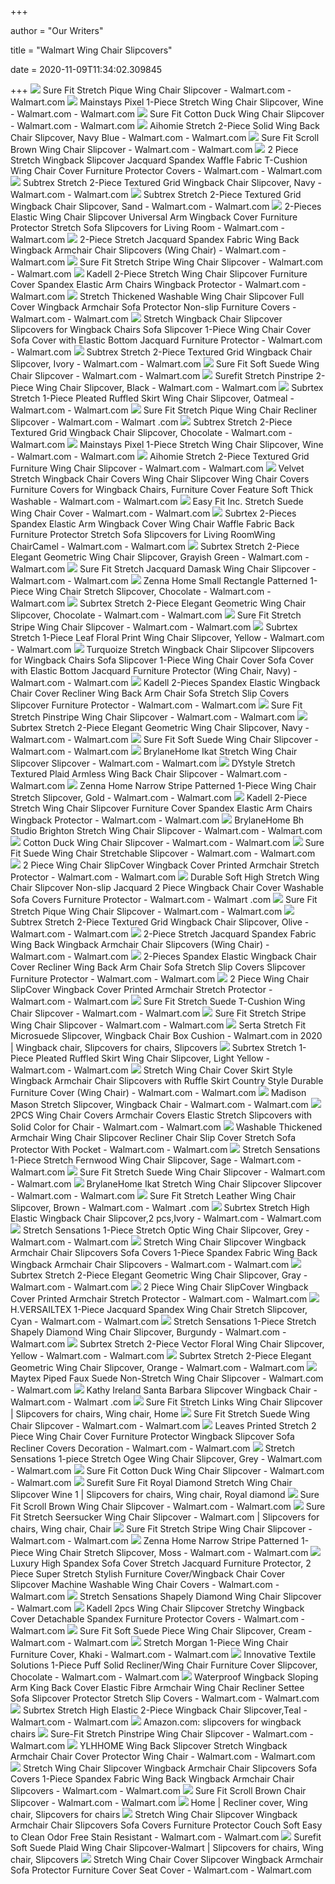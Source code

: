 +++
        
author = "Our Writers"
        
title = "Walmart Wing Chair Slipcovers"
        
date = 2020-11-09T11:34:02.309845
        
+++
[ ![](https://i5.walmartimages.com/asr/70154e57-82f7-4c9d-9379-f4d4b16152be_1.d050abba4ab056dd43e51808fc389fde.jpeg)](https://i5.walmartimages.com/asr/70154e57-82f7-4c9d-9379-f4d4b16152be_1.d050abba4ab056dd43e51808fc389fde.jpeg) Sure Fit Stretch Pique Wing Chair Slipcover - Walmart.com - Walmart.com
[ ![](https://i5.walmartimages.com/asr/67a35469-900d-42aa-a17f-23a4b6c146b3_1.6f6240e7143a32a4cd9e67b84c4a5e95.jpeg)](https://i5.walmartimages.com/asr/67a35469-900d-42aa-a17f-23a4b6c146b3_1.6f6240e7143a32a4cd9e67b84c4a5e95.jpeg) Mainstays Pixel 1-Piece Stretch Wing Chair Slipcover, Wine - Walmart.com -  Walmart.com
[ ![](https://i5.walmartimages.com/asr/a9e48745-b1e3-4d3d-bee5-9a3d72a0b3fc_1.f5f1e8deafb5ae759c409abdb7b26670.jpeg?odnWidth=612&odnHeight=612&odnBg=ffffff)](https://i5.walmartimages.com/asr/a9e48745-b1e3-4d3d-bee5-9a3d72a0b3fc_1.f5f1e8deafb5ae759c409abdb7b26670.jpeg?odnWidth=612&odnHeight=612&odnBg=ffffff) Sure Fit Cotton Duck Wing Chair Slipcover - Walmart.com - Walmart.com
[ ![](https://i5.walmartimages.com/asr/76f0b714-59fb-4f5d-a3c5-ec025753e5ff.90fc1ce5bed7fcbf75f85f6c2446d481.jpeg?odnWidth=612&odnHeight=612&odnBg=ffffff)](https://i5.walmartimages.com/asr/76f0b714-59fb-4f5d-a3c5-ec025753e5ff.90fc1ce5bed7fcbf75f85f6c2446d481.jpeg?odnWidth=612&odnHeight=612&odnBg=ffffff) Aihomie Stretch 2-Piece Solid Wing Back Chair Slipcover, Navy Blue - Walmart.com  - Walmart.com
[ ![](https://i5.walmartimages.com/asr/569e4e7b-4415-4e37-afeb-da13e6d38234_1.5d4e36ec5a32bed985543cc4258a99b9.jpeg?odnWidth=612&odnHeight=612&odnBg=ffffff)](https://i5.walmartimages.com/asr/569e4e7b-4415-4e37-afeb-da13e6d38234_1.5d4e36ec5a32bed985543cc4258a99b9.jpeg?odnWidth=612&odnHeight=612&odnBg=ffffff) Sure Fit Scroll Brown Wing Chair Slipcover - Walmart.com - Walmart.com
[ ![](https://i5.walmartimages.com/asr/c699d003-e7b1-43a8-a9b0-f997c97f8cff_1.b968c8f1d439efd017374bc536767f36.jpeg?odnWidth=612&odnHeight=612&odnBg=ffffff)](https://i5.walmartimages.com/asr/c699d003-e7b1-43a8-a9b0-f997c97f8cff_1.b968c8f1d439efd017374bc536767f36.jpeg?odnWidth=612&odnHeight=612&odnBg=ffffff) 2 Piece Stretch Wingback Slipcover Jacquard Spandex Waffle Fabric T-Cushion Wing  Chair Cover Furniture Protector Covers - Walmart.com - Walmart.com
[ ![](https://i5.walmartimages.com/asr/15438f4a-6135-4756-b068-83210fcbb62c.9ad77f097cb1d186edc68d96996d5a20.jpeg?odnWidth=612&odnHeight=612&odnBg=ffffff)](https://i5.walmartimages.com/asr/15438f4a-6135-4756-b068-83210fcbb62c.9ad77f097cb1d186edc68d96996d5a20.jpeg?odnWidth=612&odnHeight=612&odnBg=ffffff) Subtrex Stretch 2-Piece Textured Grid Wingback Chair Slipcover, Navy -  Walmart.com - Walmart.com
[ ![](https://i5.walmartimages.com/asr/fc74c0a3-32b9-48ce-80b6-df5eee95029e.9ed97b5f129d0e0eaccb937dfc3d2483.jpeg?odnWidth=612&odnHeight=612&odnBg=ffffff)](https://i5.walmartimages.com/asr/fc74c0a3-32b9-48ce-80b6-df5eee95029e.9ed97b5f129d0e0eaccb937dfc3d2483.jpeg?odnWidth=612&odnHeight=612&odnBg=ffffff) Subtrex Stretch 2-Piece Textured Grid Wingback Chair Slipcover, Sand -  Walmart.com - Walmart.com
[ ![](https://i5.walmartimages.com/asr/19811204-69b5-4c8c-bdc5-c3577fe60e5d_1.3923a56a77fea3809b575ffdb8e29e97.jpeg?odnWidth=612&odnHeight=612&odnBg=ffffff)](https://i5.walmartimages.com/asr/19811204-69b5-4c8c-bdc5-c3577fe60e5d_1.3923a56a77fea3809b575ffdb8e29e97.jpeg?odnWidth=612&odnHeight=612&odnBg=ffffff) 2-Pieces Elastic Wing Chair Slipcover Universal Arm Wingback Cover  Furniture Protector Stretch Sofa Slipcovers for Living Room - Walmart.com -  Walmart.com
[ ![](https://i5.walmartimages.com/asr/6b175647-1426-49c8-9848-8ad237c07407_1.b4d3073999c760a9f3310ac1d14b88cb.jpeg?odnWidth=612&odnHeight=612&odnBg=ffffff)](https://i5.walmartimages.com/asr/6b175647-1426-49c8-9848-8ad237c07407_1.b4d3073999c760a9f3310ac1d14b88cb.jpeg?odnWidth=612&odnHeight=612&odnBg=ffffff) 2-Piece Stretch Jacquard Spandex Fabric Wing Back Wingback Armchair Chair  Slipcovers (Wing Chair) - Walmart.com - Walmart.com
[ ![](https://i5.walmartimages.com/asr/1c2328f7-0cb4-481f-9dc1-8e8222319c39_1.82bf1186a64615783ded146e42b51545.jpeg?odnWidth=612&odnHeight=612&odnBg=ffffff)](https://i5.walmartimages.com/asr/1c2328f7-0cb4-481f-9dc1-8e8222319c39_1.82bf1186a64615783ded146e42b51545.jpeg?odnWidth=612&odnHeight=612&odnBg=ffffff) Sure Fit Stretch Stripe Wing Chair Slipcover - Walmart.com - Walmart.com
[ ![](https://i5.walmartimages.com/asr/d490a856-6b0a-4bdb-a9e2-7d20948f1090_1.ecf0486f3c80679b17bdc73fcf841360.jpeg?odnWidth=612&odnHeight=612&odnBg=ffffff)](https://i5.walmartimages.com/asr/d490a856-6b0a-4bdb-a9e2-7d20948f1090_1.ecf0486f3c80679b17bdc73fcf841360.jpeg?odnWidth=612&odnHeight=612&odnBg=ffffff) Kadell 2-Piece Stretch Wing Chair Slipcover Furniture Cover Spandex Elastic  Arm Chairs Wingback Protector - Walmart.com - Walmart.com
[ ![](https://i5.walmartimages.com/asr/15e2b1db-e67f-4a2d-920f-6bbe15a7b38c.117ec7a9324f06e0fdb4176425038775.jpeg?odnWidth=612&odnHeight=612&odnBg=ffffff)](https://i5.walmartimages.com/asr/15e2b1db-e67f-4a2d-920f-6bbe15a7b38c.117ec7a9324f06e0fdb4176425038775.jpeg?odnWidth=612&odnHeight=612&odnBg=ffffff) Stretch Thickened Washable Wing Chair Slipcover Full Cover Wingback Armchair  Sofa Protector Non-slip Furniture Covers - Walmart.com - Walmart.com
[ ![](https://i5.walmartimages.com/asr/73d4ebe5-41a6-4caf-b235-5a86b74c7a81_1.cbc7c435e9a0e6416eae91d9be65fa64.jpeg?odnWidth=612&odnHeight=612&odnBg=ffffff)](https://i5.walmartimages.com/asr/73d4ebe5-41a6-4caf-b235-5a86b74c7a81_1.cbc7c435e9a0e6416eae91d9be65fa64.jpeg?odnWidth=612&odnHeight=612&odnBg=ffffff) Stretch Wingback Chair Slipcover Slipcovers for Wingback Chairs Sofa  Slipcover 1-Piece Wing Chair Cover Sofa Cover with Elastic Bottom Jacquard  Furniture Protector - Walmart.com - Walmart.com
[ ![](https://i5.walmartimages.com/asr/30b4ab45-93b1-4994-8395-a1eb9dcf2707.4b404b29e260399dbe20919cfbb546f9.jpeg?odnWidth=612&odnHeight=612&odnBg=ffffff)](https://i5.walmartimages.com/asr/30b4ab45-93b1-4994-8395-a1eb9dcf2707.4b404b29e260399dbe20919cfbb546f9.jpeg?odnWidth=612&odnHeight=612&odnBg=ffffff) Subtrex Stretch 2-Piece Textured Grid Wingback Chair Slipcover, Ivory -  Walmart.com - Walmart.com
[ ![](https://i5.walmartimages.com/asr/04447a29-28cd-4eaf-b401-f36599d30a30_1.31d98720b20732fdc2a31ab2c9a19f9e.jpeg?odnWidth=612&odnHeight=612&odnBg=ffffff)](https://i5.walmartimages.com/asr/04447a29-28cd-4eaf-b401-f36599d30a30_1.31d98720b20732fdc2a31ab2c9a19f9e.jpeg?odnWidth=612&odnHeight=612&odnBg=ffffff) Sure Fit Soft Suede Wing Chair Slipcover - Walmart.com - Walmart.com
[ ![](https://i5.walmartimages.com/asr/5c580589-bfbf-4703-9d96-c4dca5db73b1.8cf7bfef2ee3733bea87cfab77546cb0.jpeg)](https://i5.walmartimages.com/asr/5c580589-bfbf-4703-9d96-c4dca5db73b1.8cf7bfef2ee3733bea87cfab77546cb0.jpeg) Surefit Stretch Pinstripe 2-Piece Wing Chair Slipcover, Black - Walmart.com  - Walmart.com
[ ![](https://i5.walmartimages.com/asr/52edb55a-7869-473f-9282-625ae56039b7_1.46224f8dae5b15d34f8dae84a8a19400.jpeg?odnWidth=612&odnHeight=612&odnBg=ffffff)](https://i5.walmartimages.com/asr/52edb55a-7869-473f-9282-625ae56039b7_1.46224f8dae5b15d34f8dae84a8a19400.jpeg?odnWidth=612&odnHeight=612&odnBg=ffffff) Subrtex Stretch 1-Piece Pleated Ruffled Skirt Wing Chair Slipcover, Oatmeal  - Walmart.com - Walmart.com
[ ![](https://i5.walmartimages.com/asr/e34495d9-d161-4100-b390-a7346df023f5_1.289572c0835928d3de79438b891b34eb.jpeg?odnWidth=612&odnHeight=612&odnBg=ffffff)](https://i5.walmartimages.com/asr/e34495d9-d161-4100-b390-a7346df023f5_1.289572c0835928d3de79438b891b34eb.jpeg?odnWidth=612&odnHeight=612&odnBg=ffffff) Sure Fit Stretch Pique Wing Chair Recliner Slipcover - Walmart.com - Walmart .com
[ ![](https://i5.walmartimages.com/asr/9fba765c-fd0f-4294-81cb-5fc1cab84cfc.7b2d4e999e06a4b24c3bb0ae0d6ac3f4.jpeg?odnWidth=612&odnHeight=612&odnBg=ffffff)](https://i5.walmartimages.com/asr/9fba765c-fd0f-4294-81cb-5fc1cab84cfc.7b2d4e999e06a4b24c3bb0ae0d6ac3f4.jpeg?odnWidth=612&odnHeight=612&odnBg=ffffff) Subtrex Stretch 2-Piece Textured Grid Wingback Chair Slipcover, Chocolate -  Walmart.com - Walmart.com
[ ![](https://i5.walmartimages.com/asr/d0542907-1260-4143-a2bf-d712d28243be_1.a1ef29a32efd8385f84ef2ac178e0664.jpeg)](https://i5.walmartimages.com/asr/d0542907-1260-4143-a2bf-d712d28243be_1.a1ef29a32efd8385f84ef2ac178e0664.jpeg) Mainstays Pixel 1-Piece Stretch Wing Chair Slipcover, Wine - Walmart.com -  Walmart.com
[ ![](https://i5.walmartimages.com/asr/1254cdb1-ea52-4fd7-98e6-fb39a17a73cd.3ad0fa5d171b6ba6aba563794078c4cd.jpeg?odnWidth=612&odnHeight=612&odnBg=ffffff)](https://i5.walmartimages.com/asr/1254cdb1-ea52-4fd7-98e6-fb39a17a73cd.3ad0fa5d171b6ba6aba563794078c4cd.jpeg?odnWidth=612&odnHeight=612&odnBg=ffffff) Aihomie Stretch 2-Piece Textured Grid Furniture Wing Chair Slipcover -  Walmart.com - Walmart.com
[ ![](https://i5.walmartimages.com/asr/8bded4cd-00f0-4fc9-a009-dd206d80f903.bd70af2f4dda7db679223a4956827822.jpeg?odnWidth=612&odnHeight=612&odnBg=ffffff)](https://i5.walmartimages.com/asr/8bded4cd-00f0-4fc9-a009-dd206d80f903.bd70af2f4dda7db679223a4956827822.jpeg?odnWidth=612&odnHeight=612&odnBg=ffffff) Velvet Stretch Wingback Chair Covers Wing Chair Slipcover Wing Chair Covers  Furniture Covers for Wingback Chairs, Furniture Cover Feature Soft Thick  Washable - Walmart.com - Walmart.com
[ ![](https://i5.walmartimages.com/asr/56def5f2-7f2a-4178-b982-bd83a0a2f01d_1.812bd90f794a2512b44f7fdeaea819a1.jpeg?odnWidth=612&odnHeight=612&odnBg=ffffff)](https://i5.walmartimages.com/asr/56def5f2-7f2a-4178-b982-bd83a0a2f01d_1.812bd90f794a2512b44f7fdeaea819a1.jpeg?odnWidth=612&odnHeight=612&odnBg=ffffff) Easy Fit Inc. Stretch Suede Wing Chair Cover - Walmart.com - Walmart.com
[ ![](https://i5.walmartimages.com/asr/4596f36c-835e-48ec-92a8-8e9b2e656270_1.e7f2c1d6fc6af018ce032bf14db1139c.jpeg?odnWidth=612&odnHeight=612&odnBg=ffffff)](https://i5.walmartimages.com/asr/4596f36c-835e-48ec-92a8-8e9b2e656270_1.e7f2c1d6fc6af018ce032bf14db1139c.jpeg?odnWidth=612&odnHeight=612&odnBg=ffffff) Subrtex 2-Pieces Spandex Elastic Arm Wingback Cover Wing Chair Waffle  Fabric Back Furniture Protector Stretch Sofa Slipcovers for Living RoomWing  ChairCamel - Walmart.com - Walmart.com
[ ![](https://i5.walmartimages.com/asr/7e768762-c5aa-4685-9236-2af05d5c139f_1.152146ac437e7aeb868bebde071f0caf.jpeg?odnWidth=612&odnHeight=612&odnBg=ffffff)](https://i5.walmartimages.com/asr/7e768762-c5aa-4685-9236-2af05d5c139f_1.152146ac437e7aeb868bebde071f0caf.jpeg?odnWidth=612&odnHeight=612&odnBg=ffffff) Subrtex Stretch 2-Piece Elegant Geometric Wing Chair Slipcover, Grayish  Green - Walmart.com - Walmart.com
[ ![](https://i5.walmartimages.com/asr/97ee89db-1312-4f34-9945-861b061ceb62_1.adbdc5bdfe5914919a4f47b855c9010e.jpeg?odnWidth=612&odnHeight=612&odnBg=ffffff)](https://i5.walmartimages.com/asr/97ee89db-1312-4f34-9945-861b061ceb62_1.adbdc5bdfe5914919a4f47b855c9010e.jpeg?odnWidth=612&odnHeight=612&odnBg=ffffff) Sure Fit Stretch Jacquard Damask Wing Chair Slipcover - Walmart.com -  Walmart.com
[ ![](https://i5.walmartimages.com/asr/58e18a76-5d1f-4b79-bf9d-3796c8be32db_1.523b8824fadb612aee60383152f4cbfe.jpeg?odnWidth=612&odnHeight=612&odnBg=ffffff)](https://i5.walmartimages.com/asr/58e18a76-5d1f-4b79-bf9d-3796c8be32db_1.523b8824fadb612aee60383152f4cbfe.jpeg?odnWidth=612&odnHeight=612&odnBg=ffffff) Zenna Home Small Rectangle Patterned 1-Piece Wing Chair Stretch Slipcover,  Chocolate - Walmart.com - Walmart.com
[ ![](https://i5.walmartimages.com/asr/6c4f9580-0a1b-43a6-9115-e8e738f45ba5_1.5e8111b1c926c504ef13abcc89a2d5e7.jpeg?odnWidth=612&odnHeight=612&odnBg=ffffff)](https://i5.walmartimages.com/asr/6c4f9580-0a1b-43a6-9115-e8e738f45ba5_1.5e8111b1c926c504ef13abcc89a2d5e7.jpeg?odnWidth=612&odnHeight=612&odnBg=ffffff) Subrtex Stretch 2-Piece Elegant Geometric Wing Chair Slipcover, Chocolate -  Walmart.com - Walmart.com
[ ![](https://i5.walmartimages.com/asr/eee4e0b5-d92a-42c3-b7d8-8b306933fc1a_1.77df40e033cb5d4c721cd36e799c5578.jpeg?odnWidth=612&odnHeight=612&odnBg=ffffff)](https://i5.walmartimages.com/asr/eee4e0b5-d92a-42c3-b7d8-8b306933fc1a_1.77df40e033cb5d4c721cd36e799c5578.jpeg?odnWidth=612&odnHeight=612&odnBg=ffffff) Sure Fit Stretch Stripe Wing Chair Slipcover - Walmart.com - Walmart.com
[ ![](https://i5.walmartimages.com/asr/a0939699-9f19-4fc6-917b-13874519f6a5_1.59210183446f2ce0ed5d16df37f2c855.jpeg?odnWidth=612&odnHeight=612&odnBg=ffffff)](https://i5.walmartimages.com/asr/a0939699-9f19-4fc6-917b-13874519f6a5_1.59210183446f2ce0ed5d16df37f2c855.jpeg?odnWidth=612&odnHeight=612&odnBg=ffffff) Subrtex Stretch 1-Piece Leaf Floral Print Wing Chair Slipcover, Yellow -  Walmart.com - Walmart.com
[ ![](https://i5.walmartimages.com/asr/bab2a312-736e-4dc3-b043-d4299b3d2b38.e3402e288eb662e9a2522ff19030d7e9.jpeg?odnWidth=612&odnHeight=612&odnBg=ffffff)](https://i5.walmartimages.com/asr/bab2a312-736e-4dc3-b043-d4299b3d2b38.e3402e288eb662e9a2522ff19030d7e9.jpeg?odnWidth=612&odnHeight=612&odnBg=ffffff) Turquoize Stretch Wingback Chair Slipcover Slipcovers for Wingback Chairs  Sofa Slipcover 1-Piece Wing Chair Cover Sofa Cover with Elastic Bottom  Jacquard Furniture Protector (Wing Chair, Navy) - Walmart.com - Walmart.com
[ ![](https://i5.walmartimages.com/asr/de718768-c2e8-45a6-9ab3-a9238613d07c_1.e90aa9ba59052aeab758aaa0e0f268e6.jpeg?odnWidth=612&odnHeight=612&odnBg=ffffff)](https://i5.walmartimages.com/asr/de718768-c2e8-45a6-9ab3-a9238613d07c_1.e90aa9ba59052aeab758aaa0e0f268e6.jpeg?odnWidth=612&odnHeight=612&odnBg=ffffff) Kadell 2-Pieces Spandex Elastic Wingback Chair Cover Recliner Wing Back Arm  Chair Sofa Stretch Slip Covers Slipcover Furniture Protector - Walmart.com  - Walmart.com
[ ![](https://i5.walmartimages.com/asr/981fc8cd-392c-488f-a69b-9078918014ef_1.d104db7b7e6c9a57f1bde920b3c1baa0.jpeg?odnWidth=612&odnHeight=612&odnBg=ffffff)](https://i5.walmartimages.com/asr/981fc8cd-392c-488f-a69b-9078918014ef_1.d104db7b7e6c9a57f1bde920b3c1baa0.jpeg?odnWidth=612&odnHeight=612&odnBg=ffffff) Sure Fit Stretch Pinstripe Wing Chair Slipcover - Walmart.com - Walmart.com
[ ![](https://i5.walmartimages.com/asr/cc9f99ca-86fc-4748-8856-481cfc2cfddc_1.9aa02d34461876d9c0f7634e10c2ffc7.jpeg?odnWidth=612&odnHeight=612&odnBg=ffffff)](https://i5.walmartimages.com/asr/cc9f99ca-86fc-4748-8856-481cfc2cfddc_1.9aa02d34461876d9c0f7634e10c2ffc7.jpeg?odnWidth=612&odnHeight=612&odnBg=ffffff) Subrtex Stretch 2-Piece Elegant Geometric Wing Chair Slipcover, Navy -  Walmart.com - Walmart.com
[ ![](https://i5.walmartimages.com/asr/950aabea-42ca-43d3-b003-8db4f29aa0ad_1.dbe71eec0a83eeff7c18398d272a2950.jpeg?odnWidth=612&odnHeight=612&odnBg=ffffff)](https://i5.walmartimages.com/asr/950aabea-42ca-43d3-b003-8db4f29aa0ad_1.dbe71eec0a83eeff7c18398d272a2950.jpeg?odnWidth=612&odnHeight=612&odnBg=ffffff) Sure Fit Soft Suede Wing Chair Slipcover - Walmart.com - Walmart.com
[ ![](https://i5.walmartimages.com/asr/ee985039-7034-47f1-bf2c-b5651c72d3e8_1.e29a9caa68bbbe5a87a4d811250d5946.jpeg?odnWidth=612&odnHeight=612&odnBg=ffffff)](https://i5.walmartimages.com/asr/ee985039-7034-47f1-bf2c-b5651c72d3e8_1.e29a9caa68bbbe5a87a4d811250d5946.jpeg?odnWidth=612&odnHeight=612&odnBg=ffffff) BrylaneHome Ikat Stretch Wing Chair Slipcover Slipcover - Walmart.com -  Walmart.com
[ ![](https://i5.walmartimages.com/asr/fba84226-1b37-4605-a35d-5f8d3979b5bb.9c22026d81e1fdd19df75b9f70a63ac0.jpeg?odnWidth=612&odnHeight=612&odnBg=ffffff)](https://i5.walmartimages.com/asr/fba84226-1b37-4605-a35d-5f8d3979b5bb.9c22026d81e1fdd19df75b9f70a63ac0.jpeg?odnWidth=612&odnHeight=612&odnBg=ffffff) DYstyle Stretch Textured Plaid Armless Wing Back Chair Slipcover - Walmart.com  - Walmart.com
[ ![](https://i5.walmartimages.com/asr/db853370-83f1-4204-baab-b994cd7c44c3_1.3e1f3106c32191ecc9cd432eb2fa2a14.jpeg?odnWidth=612&odnHeight=612&odnBg=ffffff)](https://i5.walmartimages.com/asr/db853370-83f1-4204-baab-b994cd7c44c3_1.3e1f3106c32191ecc9cd432eb2fa2a14.jpeg?odnWidth=612&odnHeight=612&odnBg=ffffff) Zenna Home Narrow Stripe Patterned 1-Piece Wing Chair Stretch Slipcover,  Gold - Walmart.com - Walmart.com
[ ![](https://i5.walmartimages.com/asr/22ed1e89-3dbc-4c40-a1f0-21109ec56fc5_1.97479f20da7e672f555a00b8000059fa.jpeg?odnWidth=612&odnHeight=612&odnBg=ffffff)](https://i5.walmartimages.com/asr/22ed1e89-3dbc-4c40-a1f0-21109ec56fc5_1.97479f20da7e672f555a00b8000059fa.jpeg?odnWidth=612&odnHeight=612&odnBg=ffffff) Kadell 2-Piece Stretch Wing Chair Slipcover Furniture Cover Spandex Elastic  Arm Chairs Wingback Protector - Walmart.com - Walmart.com
[ ![](https://i5.walmartimages.com/asr/e21fc3d4-a41d-4894-9927-c018cfb312e8_1.58a7d13dd1c62a706fefc1d2ffd40a58.jpeg?odnWidth=612&odnHeight=612&odnBg=ffffff)](https://i5.walmartimages.com/asr/e21fc3d4-a41d-4894-9927-c018cfb312e8_1.58a7d13dd1c62a706fefc1d2ffd40a58.jpeg?odnWidth=612&odnHeight=612&odnBg=ffffff) BrylaneHome Bh Studio Brighton Stretch Wing Chair Slipcover - Walmart.com -  Walmart.com
[ ![](https://i5.walmartimages.com/asr/ac0186e4-4802-4ab4-a6e4-d2b95e80b97a_1.8b4273d7815c017c0830788fb53fec40.jpeg?odnWidth=612&odnHeight=612&odnBg=ffffff)](https://i5.walmartimages.com/asr/ac0186e4-4802-4ab4-a6e4-d2b95e80b97a_1.8b4273d7815c017c0830788fb53fec40.jpeg?odnWidth=612&odnHeight=612&odnBg=ffffff) Cotton Duck Wing Chair Slipcover - Walmart.com - Walmart.com
[ ![](https://i5.walmartimages.com/asr/2bbb537c-29bd-4c59-82de-f1ebc2c624a9_1.58a6e35d2c8971bc34d96e3cf8e3c3fb.jpeg?odnWidth=612&odnHeight=612&odnBg=ffffff)](https://i5.walmartimages.com/asr/2bbb537c-29bd-4c59-82de-f1ebc2c624a9_1.58a6e35d2c8971bc34d96e3cf8e3c3fb.jpeg?odnWidth=612&odnHeight=612&odnBg=ffffff) Sure Fit Suede Wing Chair Stretchable Slipcover - Walmart.com - Walmart.com
[ ![](https://i5.walmartimages.com/asr/a56ff7c3-6ad2-46b6-97f2-df34f6f1be80_1.80f93d076ebecf81d82f39f7e375d61a.jpeg?odnWidth=612&odnHeight=612&odnBg=ffffff)](https://i5.walmartimages.com/asr/a56ff7c3-6ad2-46b6-97f2-df34f6f1be80_1.80f93d076ebecf81d82f39f7e375d61a.jpeg?odnWidth=612&odnHeight=612&odnBg=ffffff) 2 Piece Wing Chair SlipCover Wingback Cover Printed Armchair Stretch  Protector - Walmart.com - Walmart.com
[ ![](https://i5.walmartimages.com/asr/9ff20899-2930-4dc5-8439-f4e62dfce49f_1.e599757af57c00dd3856508c6e3098b3.jpeg?odnWidth=612&odnHeight=612&odnBg=ffffff)](https://i5.walmartimages.com/asr/9ff20899-2930-4dc5-8439-f4e62dfce49f_1.e599757af57c00dd3856508c6e3098b3.jpeg?odnWidth=612&odnHeight=612&odnBg=ffffff) Durable Soft High Stretch Wing Chair Slipcover Non-slip Jacquard 2 Piece Wingback  Chair Cover Washable Sofa Covers Furniture Protector - Walmart.com - Walmart .com
[ ![](https://i5.walmartimages.com/asr/40f557e8-c0b6-470d-bb04-72959b01b173_1.ddd86981d65128ace1e40901a7fde4ea.jpeg?odnWidth=612&odnHeight=612&odnBg=ffffff)](https://i5.walmartimages.com/asr/40f557e8-c0b6-470d-bb04-72959b01b173_1.ddd86981d65128ace1e40901a7fde4ea.jpeg?odnWidth=612&odnHeight=612&odnBg=ffffff) Sure Fit Stretch Pique Wing Chair Slipcover - Walmart.com - Walmart.com
[ ![](https://i5.walmartimages.com/asr/71f53f4d-073c-4c7d-a046-c4ad4833e06a.7f74eb53adc510a0b5c1a55c8b509df4.jpeg?odnWidth=612&odnHeight=612&odnBg=ffffff)](https://i5.walmartimages.com/asr/71f53f4d-073c-4c7d-a046-c4ad4833e06a.7f74eb53adc510a0b5c1a55c8b509df4.jpeg?odnWidth=612&odnHeight=612&odnBg=ffffff) Subtrex Stretch 2-Piece Textured Grid Wingback Chair Slipcover, Olive -  Walmart.com - Walmart.com
[ ![](https://i5.walmartimages.com/asr/a94f963a-c05f-4a79-98b9-a97d008bd9c0_1.3dbea193fe6f109135391ff6481ae479.jpeg?odnWidth=612&odnHeight=612&odnBg=ffffff)](https://i5.walmartimages.com/asr/a94f963a-c05f-4a79-98b9-a97d008bd9c0_1.3dbea193fe6f109135391ff6481ae479.jpeg?odnWidth=612&odnHeight=612&odnBg=ffffff) 2-Piece Stretch Jacquard Spandex Fabric Wing Back Wingback Armchair Chair  Slipcovers (Wing Chair) - Walmart.com - Walmart.com
[ ![](https://i5.walmartimages.com/asr/55a0a273-a02c-4530-9268-3e5b90aa1452.16a8bca8d252822cf4e68c4c70421645.jpeg?odnWidth=612&odnHeight=612&odnBg=ffffff)](https://i5.walmartimages.com/asr/55a0a273-a02c-4530-9268-3e5b90aa1452.16a8bca8d252822cf4e68c4c70421645.jpeg?odnWidth=612&odnHeight=612&odnBg=ffffff) 2-Pieces Spandex Elastic Wingback Chair Cover Recliner Wing Back Arm Chair  Sofa Stretch Slip Covers Slipcover Furniture Protector - Walmart.com -  Walmart.com
[ ![](https://i5.walmartimages.com/asr/58668f6d-99fd-4adb-9a57-cfae2d345303_1.8747dcfd90065c86670c62603a4b13f7.jpeg?odnWidth=612&odnHeight=612&odnBg=ffffff)](https://i5.walmartimages.com/asr/58668f6d-99fd-4adb-9a57-cfae2d345303_1.8747dcfd90065c86670c62603a4b13f7.jpeg?odnWidth=612&odnHeight=612&odnBg=ffffff) 2 Piece Wing Chair SlipCover Wingback Cover Printed Armchair Stretch  Protector - Walmart.com - Walmart.com
[ ![](https://i5.walmartimages.com/asr/303d8d57-4dbe-49de-a540-8efd2dcbac92_1.acd33ef6e6bb36988aaa03c0af1a860e.jpeg?odnWidth=612&odnHeight=612&odnBg=ffffff)](https://i5.walmartimages.com/asr/303d8d57-4dbe-49de-a540-8efd2dcbac92_1.acd33ef6e6bb36988aaa03c0af1a860e.jpeg?odnWidth=612&odnHeight=612&odnBg=ffffff) Sure Fit Stretch Suede T-Cushion Wing Chair Slipcover - Walmart.com -  Walmart.com
[ ![](https://i5.walmartimages.com/asr/4bc8581e-d646-4240-a23d-21af6b24a78b_1.3d1d1c66cb36be2a8469e8a1ce2e134e.jpeg)](https://i5.walmartimages.com/asr/4bc8581e-d646-4240-a23d-21af6b24a78b_1.3d1d1c66cb36be2a8469e8a1ce2e134e.jpeg) Sure Fit Stretch Stripe Wing Chair Slipcover - Walmart.com - Walmart.com
[ ![](https://i.pinimg.com/originals/c5/b9/a4/c5b9a4302b1ad3e2406a6502eae7d472.jpg)](https://i.pinimg.com/originals/c5/b9/a4/c5b9a4302b1ad3e2406a6502eae7d472.jpg) Serta Stretch Fit Microsuede Slipcover, Wingback Chair Box Cushion - Walmart.com  in 2020 | Wingback chair, Slipcovers for chairs, Slipcovers
[ ![](https://i5.walmartimages.com/asr/cc3693bf-856d-4e3c-b72c-ffea443e0f9c_1.ffe2cd0c677e8885285cd218f933864e.jpeg?odnWidth=612&odnHeight=612&odnBg=ffffff)](https://i5.walmartimages.com/asr/cc3693bf-856d-4e3c-b72c-ffea443e0f9c_1.ffe2cd0c677e8885285cd218f933864e.jpeg?odnWidth=612&odnHeight=612&odnBg=ffffff) Subrtex Stretch 1-Piece Pleated Ruffled Skirt Wing Chair Slipcover, Light  Yellow - Walmart.com - Walmart.com
[ ![](https://i5.walmartimages.com/asr/9dc7d552-c372-4b6c-b6d1-8b1eea4c214e_1.afad6bc7c0e3cc9a07e0d106e11ca1e2.jpeg?odnWidth=612&odnHeight=612&odnBg=ffffff)](https://i5.walmartimages.com/asr/9dc7d552-c372-4b6c-b6d1-8b1eea4c214e_1.afad6bc7c0e3cc9a07e0d106e11ca1e2.jpeg?odnWidth=612&odnHeight=612&odnBg=ffffff) Stretch Wing Chair Cover Skirt Style Wingback Armchair Chair Slipcovers  with Ruffle Skirt Country Style Durable Furniture Cover (Wing Chair) -  Walmart.com - Walmart.com
[ ![](https://i5.walmartimages.com/asr/bd307b79-4903-4d7d-b646-0bc7dced2737_1.a517aade83dd15540f040861d09731fc.jpeg?odnWidth=612&odnHeight=612&odnBg=ffffff)](https://i5.walmartimages.com/asr/bd307b79-4903-4d7d-b646-0bc7dced2737_1.a517aade83dd15540f040861d09731fc.jpeg?odnWidth=612&odnHeight=612&odnBg=ffffff) Madison Mason Stretch Slipcover, Wingback Chair - Walmart.com - Walmart.com
[ ![](https://i5.walmartimages.com/asr/7ad501c7-55e2-45bf-9e54-6e504d06ef14_1.f02af3aee8a40f27ef5e5346f388b65e.jpeg?odnWidth=612&odnHeight=612&odnBg=ffffff)](https://i5.walmartimages.com/asr/7ad501c7-55e2-45bf-9e54-6e504d06ef14_1.f02af3aee8a40f27ef5e5346f388b65e.jpeg?odnWidth=612&odnHeight=612&odnBg=ffffff) 2PCS Wing Chair Covers Armchair Covers Elastic Stretch Slipcovers with  Solid Color for Chair - Walmart.com - Walmart.com
[ ![](https://i5.walmartimages.com/asr/57eb4750-958d-4089-8cf1-6d5fdc1a6ed6_1.d84a0301497208fbccccc07294facdce.jpeg?odnWidth=612&odnHeight=612&odnBg=ffffff)](https://i5.walmartimages.com/asr/57eb4750-958d-4089-8cf1-6d5fdc1a6ed6_1.d84a0301497208fbccccc07294facdce.jpeg?odnWidth=612&odnHeight=612&odnBg=ffffff) Washable Thickened Armchair Wing Chair Slipcover Recliner Chair Slip Cover  Stretch Sofa Protector With Pocket - Walmart.com - Walmart.com
[ ![](https://i5.walmartimages.com/asr/2115387e-2b7a-403b-b1ae-ac0c8874fee2_2.076f29d72f3ba5516f65a326abc7b76a.jpeg?odnWidth=612&odnHeight=612&odnBg=ffffff)](https://i5.walmartimages.com/asr/2115387e-2b7a-403b-b1ae-ac0c8874fee2_2.076f29d72f3ba5516f65a326abc7b76a.jpeg?odnWidth=612&odnHeight=612&odnBg=ffffff) Stretch Sensations 1-Piece Stretch Fernwood Wing Chair Slipcover, Sage -  Walmart.com - Walmart.com
[ ![](https://i5.walmartimages.com/asr/720d9716-3d90-48d3-8b90-40c962fb869b_1.9913f756dabadcbaa20b7fd917fd47ba.jpeg)](https://i5.walmartimages.com/asr/720d9716-3d90-48d3-8b90-40c962fb869b_1.9913f756dabadcbaa20b7fd917fd47ba.jpeg) Sure Fit Stretch Suede Wing Chair Slipcover - Walmart.com - Walmart.com
[ ![](https://i5.walmartimages.com/asr/9e05214b-fc6c-40c3-adf8-980878b52a78_3.9dc543dade349b0fda3f513a6860bf59.jpeg?odnWidth=612&odnHeight=612&odnBg=ffffff)](https://i5.walmartimages.com/asr/9e05214b-fc6c-40c3-adf8-980878b52a78_3.9dc543dade349b0fda3f513a6860bf59.jpeg?odnWidth=612&odnHeight=612&odnBg=ffffff) BrylaneHome Ikat Stretch Wing Chair Slipcover Slipcover - Walmart.com -  Walmart.com
[ ![](https://i5.walmartimages.com/asr/8c694654-dc6d-4820-bdcb-c0faff30f742_1.4873bbecc8c7392a534ad0a925529fa9.jpeg?odnWidth=612&odnHeight=612&odnBg=ffffff)](https://i5.walmartimages.com/asr/8c694654-dc6d-4820-bdcb-c0faff30f742_1.4873bbecc8c7392a534ad0a925529fa9.jpeg?odnWidth=612&odnHeight=612&odnBg=ffffff) Sure Fit Stretch Leather Wing Chair Slipcover, Brown - Walmart.com - Walmart .com
[ ![](https://i5.walmartimages.com/asr/32517e89-df41-40fe-bb1a-58b4da10f5a4.2da828428511af00ece1dad2aa414e7d.jpeg?odnWidth=612&odnHeight=612&odnBg=ffffff)](https://i5.walmartimages.com/asr/32517e89-df41-40fe-bb1a-58b4da10f5a4.2da828428511af00ece1dad2aa414e7d.jpeg?odnWidth=612&odnHeight=612&odnBg=ffffff) Subrtex Stretch High Elastic Wingback Chair Slipcover,2 pcs,Ivory - Walmart.com  - Walmart.com
[ ![](https://i5.walmartimages.com/asr/fc54c0c1-7898-40fc-ba58-6848358833c0_1.b34691c61c0b10d9c4436eb95df4c4b4.jpeg?odnWidth=612&odnHeight=612&odnBg=ffffff)](https://i5.walmartimages.com/asr/fc54c0c1-7898-40fc-ba58-6848358833c0_1.b34691c61c0b10d9c4436eb95df4c4b4.jpeg?odnWidth=612&odnHeight=612&odnBg=ffffff) Stretch Sensations 1-Piece Stretch Optic Wing Chair Slipcover, Grey -  Walmart.com - Walmart.com
[ ![](https://i5.walmartimages.com/asr/b679e5a4-70a8-456e-83bb-2965179c1e20_1.5afd338532815cfb68a327e3e626db01.jpeg?odnWidth=612&odnHeight=612&odnBg=ffffff)](https://i5.walmartimages.com/asr/b679e5a4-70a8-456e-83bb-2965179c1e20_1.5afd338532815cfb68a327e3e626db01.jpeg?odnWidth=612&odnHeight=612&odnBg=ffffff) Stretch Wing Chair Slipcover Wingback Armchair Chair Slipcovers Sofa Covers  1-Piece Spandex Fabric Wing Back Wingback Armchair Chair Slipcovers -  Walmart.com - Walmart.com
[ ![](https://i5.walmartimages.com/asr/9e2732fe-e41d-415b-a231-6d92c1e49231_1.6774dc08dd0f47224e40ab16a7564b48.jpeg?odnWidth=612&odnHeight=612&odnBg=ffffff)](https://i5.walmartimages.com/asr/9e2732fe-e41d-415b-a231-6d92c1e49231_1.6774dc08dd0f47224e40ab16a7564b48.jpeg?odnWidth=612&odnHeight=612&odnBg=ffffff) Subrtex Stretch 2-Piece Elegant Geometric Wing Chair Slipcover, Gray -  Walmart.com - Walmart.com
[ ![](https://i5.walmartimages.com/asr/6c65da97-f345-434d-929f-790e7bd8892a.f4ca71cdaba2543b29515719113b8856.jpeg?odnWidth=612&odnHeight=612&odnBg=ffffff)](https://i5.walmartimages.com/asr/6c65da97-f345-434d-929f-790e7bd8892a.f4ca71cdaba2543b29515719113b8856.jpeg?odnWidth=612&odnHeight=612&odnBg=ffffff) 2 Piece Wing Chair SlipCover Wingback Cover Printed Armchair Stretch  Protector - Walmart.com - Walmart.com
[ ![](https://i5.walmartimages.com/asr/3b987252-22c4-4052-a085-b4c24a91d8bf_1.588e98fcc5cbe143e0dd50ed6f371bad.jpeg?odnWidth=612&odnHeight=612&odnBg=ffffff)](https://i5.walmartimages.com/asr/3b987252-22c4-4052-a085-b4c24a91d8bf_1.588e98fcc5cbe143e0dd50ed6f371bad.jpeg?odnWidth=612&odnHeight=612&odnBg=ffffff) H.VERSAILTEX 1-Piece Jacquard Spandex Wing Chair Stretch Slipcover, Cyan -  Walmart.com - Walmart.com
[ ![](https://i5.walmartimages.com/asr/884a3dc7-6e0f-4b08-a062-71ce9ccecc53_2.a781e5aa0c9af8e0eda08a7c161378a8.jpeg?odnWidth=612&odnHeight=612&odnBg=ffffff)](https://i5.walmartimages.com/asr/884a3dc7-6e0f-4b08-a062-71ce9ccecc53_2.a781e5aa0c9af8e0eda08a7c161378a8.jpeg?odnWidth=612&odnHeight=612&odnBg=ffffff) Stretch Sensations 1-Piece Stretch Shapely Diamond Wing Chair Slipcover,  Burgundy - Walmart.com - Walmart.com
[ ![](https://i5.walmartimages.com/asr/31a4cb73-dcb2-4a17-b832-8a560f1fc058.98af7304dae5c73bd2da733caf1093ba.jpeg?odnWidth=612&odnHeight=612&odnBg=ffffff)](https://i5.walmartimages.com/asr/31a4cb73-dcb2-4a17-b832-8a560f1fc058.98af7304dae5c73bd2da733caf1093ba.jpeg?odnWidth=612&odnHeight=612&odnBg=ffffff) Subrtex Stretch 2-Piece Vector Floral Wing Chair Slipcover, Yellow - Walmart.com  - Walmart.com
[ ![](https://i5.walmartimages.com/asr/563571d7-4996-4535-b1dc-b96351f4b686_1.91993d144f8834bf58bed16430f9d80b.jpeg?odnWidth=2000&odnHeight=2000&odnBg=ffffff)](https://i5.walmartimages.com/asr/563571d7-4996-4535-b1dc-b96351f4b686_1.91993d144f8834bf58bed16430f9d80b.jpeg?odnWidth=2000&odnHeight=2000&odnBg=ffffff) Subrtex Stretch 2-Piece Elegant Geometric Wing Chair Slipcover, Orange -  Walmart.com - Walmart.com
[ ![](https://i5.walmartimages.com/asr/10f1bcc2-1d04-4c2f-8f67-ab988980bc55_1.cb823db74f05801ecd76890481173410.jpeg?odnWidth=612&odnHeight=612&odnBg=ffffff)](https://i5.walmartimages.com/asr/10f1bcc2-1d04-4c2f-8f67-ab988980bc55_1.cb823db74f05801ecd76890481173410.jpeg?odnWidth=612&odnHeight=612&odnBg=ffffff) Maytex Piped Faux Suede Non-Stretch Wing Chair Slipcover - Walmart.com -  Walmart.com
[ ![](https://i5.walmartimages.com/asr/3582723c-9eca-484c-847f-19156d153ea2_11.500e91ddcdb0d4b7bc9e3c71667ca108.jpeg?odnWidth=612&odnHeight=612&odnBg=ffffff)](https://i5.walmartimages.com/asr/3582723c-9eca-484c-847f-19156d153ea2_11.500e91ddcdb0d4b7bc9e3c71667ca108.jpeg?odnWidth=612&odnHeight=612&odnBg=ffffff) Kathy Ireland Santa Barbara Slipcover Wingback Chair - Walmart.com - Walmart .com
[ ![](https://i.pinimg.com/originals/c9/aa/a5/c9aaa5921c17ae24ab4a2ba4b7b89467.jpg)](https://i.pinimg.com/originals/c9/aa/a5/c9aaa5921c17ae24ab4a2ba4b7b89467.jpg) Sure Fit Stretch Links Wing Chair Slipcover | Slipcovers for chairs, Wing  chair, Home
[ ![](https://i5.walmartimages.com/asr/edd7722d-9c23-47bc-a5f3-553625de3180_1.f59bb442e8ff2f8ce95d82300b369e3d.jpeg?odnWidth=612&odnHeight=612&odnBg=ffffff)](https://i5.walmartimages.com/asr/edd7722d-9c23-47bc-a5f3-553625de3180_1.f59bb442e8ff2f8ce95d82300b369e3d.jpeg?odnWidth=612&odnHeight=612&odnBg=ffffff) Sure Fit Stretch Suede Wing Chair Slipcover - Walmart.com - Walmart.com
[ ![](https://i5.walmartimages.com/asr/788fb1b4-4f05-43f8-af16-235be3f15912_1.dd7a1482bf539594c9f5e6384df39bca.jpeg?odnWidth=612&odnHeight=612&odnBg=ffffff)](https://i5.walmartimages.com/asr/788fb1b4-4f05-43f8-af16-235be3f15912_1.dd7a1482bf539594c9f5e6384df39bca.jpeg?odnWidth=612&odnHeight=612&odnBg=ffffff) Leaves Printed Stretch 2 Piece Wing Chair Cover Furniture Protector Wingback  Slipcover Sofa Recliner Covers Decoration - Walmart.com - Walmart.com
[ ![](https://i5.walmartimages.com/asr/b09d628e-ab10-49f9-87da-ea3ef49b421d_1.d915c903410dd850c888f2ac1334fb7a.jpeg?odnWidth=612&odnHeight=612&odnBg=ffffff)](https://i5.walmartimages.com/asr/b09d628e-ab10-49f9-87da-ea3ef49b421d_1.d915c903410dd850c888f2ac1334fb7a.jpeg?odnWidth=612&odnHeight=612&odnBg=ffffff) Stretch Sensations 1-piece Stretch Ogee Wing Chair Slipcover, Grey - Walmart.com  - Walmart.com
[ ![](https://i5.walmartimages.com/asr/6392f3a6-743c-4b38-b5cb-8ea72d8bb6da.48fa234d2d15807d565d042d500baa2e.jpeg)](https://i5.walmartimages.com/asr/6392f3a6-743c-4b38-b5cb-8ea72d8bb6da.48fa234d2d15807d565d042d500baa2e.jpeg) Sure Fit Cotton Duck Wing Chair Slipcover - Walmart.com - Walmart.com
[ ![](https://i.pinimg.com/originals/4c/92/c9/4c92c9eeb16dd02125010af24cd88d49.jpg)](https://i.pinimg.com/originals/4c/92/c9/4c92c9eeb16dd02125010af24cd88d49.jpg) Surefit Sure Fit Royal Diamond Stretch Wing Chair Slipcover Wine 1 |  Slipcovers for chairs, Wing chair, Royal diamond
[ ![](https://i5.walmartimages.com/asr/c30ba1b6-a060-438e-97a3-890e48ad56ec_1.1812a902577d958bcad03c9fbd62e991.jpeg)](https://i5.walmartimages.com/asr/c30ba1b6-a060-438e-97a3-890e48ad56ec_1.1812a902577d958bcad03c9fbd62e991.jpeg) Sure Fit Scroll Brown Wing Chair Slipcover - Walmart.com - Walmart.com
[ ![](https://i.pinimg.com/originals/15/74/12/157412ff5e625c116e3f5d544f0e7cb0.jpg)](https://i.pinimg.com/originals/15/74/12/157412ff5e625c116e3f5d544f0e7cb0.jpg) Sure Fit Stretch Seersucker Wing Chair Slipcover - Walmart.com | Slipcovers  for chairs, Wing chair, Chair
[ ![](https://i5.walmartimages.com/asr/487076dd-031f-4f73-986f-d506a4553dbf_1.300e5006b4d43785ba3772303fbdae09.jpeg?odnWidth=612&odnHeight=612&odnBg=ffffff)](https://i5.walmartimages.com/asr/487076dd-031f-4f73-986f-d506a4553dbf_1.300e5006b4d43785ba3772303fbdae09.jpeg?odnWidth=612&odnHeight=612&odnBg=ffffff) Sure Fit Stretch Stripe Wing Chair Slipcover - Walmart.com - Walmart.com
[ ![](https://i5.walmartimages.com/asr/ede48603-edb7-46c0-a9ce-4750562649ec_1.39ce8f3f7ac788679720b5a13357b2dc.jpeg?odnWidth=612&odnHeight=612&odnBg=ffffff)](https://i5.walmartimages.com/asr/ede48603-edb7-46c0-a9ce-4750562649ec_1.39ce8f3f7ac788679720b5a13357b2dc.jpeg?odnWidth=612&odnHeight=612&odnBg=ffffff) Zenna Home Narrow Stripe Patterned 1-Piece Wing Chair Stretch Slipcover,  Moss - Walmart.com - Walmart.com
[ ![](https://i5.walmartimages.com/asr/87511671-af67-4758-a99a-3414df5906e8_1.be20021e63d3b26cff67a0a796ec793e.jpeg?odnWidth=612&odnHeight=612&odnBg=ffffff)](https://i5.walmartimages.com/asr/87511671-af67-4758-a99a-3414df5906e8_1.be20021e63d3b26cff67a0a796ec793e.jpeg?odnWidth=612&odnHeight=612&odnBg=ffffff) Luxury High Spandex Sofa Cover Stretch Jacquard Furniture Protector, 2  Piece Super Stretch Stylish Furniture Cover/Wingback Chair Cover Slipcover  Machine Washable Wing Chair Covers - Walmart.com - Walmart.com
[ ![](https://i5.walmartimages.com/asr/c6a57d4e-57cc-4c23-bf33-536a2b867411_1.d6a989d97d75cbd18fcb86928a15784f.jpeg?odnWidth=450&odnHeight=450&odnBg=ffffff)](https://i5.walmartimages.com/asr/c6a57d4e-57cc-4c23-bf33-536a2b867411_1.d6a989d97d75cbd18fcb86928a15784f.jpeg?odnWidth=450&odnHeight=450&odnBg=ffffff) Stretch Sensations Shapely Diamond Wing Chair Slipcover - Walmart.com
[ ![](https://i5.walmartimages.com/asr/f48c4d78-2387-46ad-a0ea-eb0172a30f44_1.1d538bb38f773ee659f8004db5e46b0b.jpeg?odnWidth=612&odnHeight=612&odnBg=ffffff)](https://i5.walmartimages.com/asr/f48c4d78-2387-46ad-a0ea-eb0172a30f44_1.1d538bb38f773ee659f8004db5e46b0b.jpeg?odnWidth=612&odnHeight=612&odnBg=ffffff) Kadell 2pcs Wing Chair Slipcover Stretchy Wingback Cover Detachable Spandex  Furniture Protector Covers - Walmart.com - Walmart.com
[ ![](https://i5.walmartimages.com/asr/e4891d8d-8412-4969-bed8-b51b15e9a80f_1.9791e4f10db9bd37a7d0e9831d24f9ea.jpeg?odnWidth=612&odnHeight=612&odnBg=ffffff)](https://i5.walmartimages.com/asr/e4891d8d-8412-4969-bed8-b51b15e9a80f_1.9791e4f10db9bd37a7d0e9831d24f9ea.jpeg?odnWidth=612&odnHeight=612&odnBg=ffffff) Sure Fit Soft Suede Piece Wing Chair Slipcover, Cream - Walmart.com -  Walmart.com
[ ![](https://i5.walmartimages.com/asr/47dd94a2-8210-4e48-8645-aca09bf16b9b_1.06661f8bdd88e0c4a23729d31aff5258.jpeg?odnWidth=612&odnHeight=612&odnBg=ffffff)](https://i5.walmartimages.com/asr/47dd94a2-8210-4e48-8645-aca09bf16b9b_1.06661f8bdd88e0c4a23729d31aff5258.jpeg?odnWidth=612&odnHeight=612&odnBg=ffffff) Stretch Morgan 1-Piece Wing Chair Furniture Cover, Khaki - Walmart.com -  Walmart.com
[ ![](https://i5.walmartimages.com/asr/3c6d77a9-e7e9-4491-865c-5d5ee2c429f3_1.35fb11f90fda98f1d5599424652e1701.jpeg?odnWidth=612&odnHeight=612&odnBg=ffffff)](https://i5.walmartimages.com/asr/3c6d77a9-e7e9-4491-865c-5d5ee2c429f3_1.35fb11f90fda98f1d5599424652e1701.jpeg?odnWidth=612&odnHeight=612&odnBg=ffffff) Innovative Textile Solutions 1-Piece Puff Solid Recliner/Wing Chair  Furniture Cover Slipcover, Chocolate - Walmart.com - Walmart.com
[ ![](https://i5.walmartimages.com/asr/65cad339-8b79-4744-b755-371488f9bd8c_1.8e564fd15f3ccf611b8a6343770d9d4b.jpeg?odnWidth=612&odnHeight=612&odnBg=ffffff)](https://i5.walmartimages.com/asr/65cad339-8b79-4744-b755-371488f9bd8c_1.8e564fd15f3ccf611b8a6343770d9d4b.jpeg?odnWidth=612&odnHeight=612&odnBg=ffffff) Waterproof Wingback Sloping Arm King Back Cover Elastic Fibre Armchair Wing  Chair Recliner Settee Sofa Slipcover Protector Stretch Slip Covers - Walmart.com  - Walmart.com
[ ![](https://i5.walmartimages.com/asr/ec5e38fa-6390-4aa6-8311-d0c1ec1b958c.40f2174cc721393798b0d00728810206.jpeg?odnWidth=612&odnHeight=612&odnBg=ffffff)](https://i5.walmartimages.com/asr/ec5e38fa-6390-4aa6-8311-d0c1ec1b958c.40f2174cc721393798b0d00728810206.jpeg?odnWidth=612&odnHeight=612&odnBg=ffffff) Subrtex Stretch High Elastic 2-Piece Wingback Chair Slipcover,Teal - Walmart.com  - Walmart.com
[ ![](https://m.media-amazon.com/images/I/61kbSHoJoUL._AC_UY218_.jpg)](https://m.media-amazon.com/images/I/61kbSHoJoUL._AC_UY218_.jpg) Amazon.com: slipcovers for wingback chairs
[ ![](https://i5.walmartimages.com/asr/980952be-2b8c-405c-89c5-fcd40a7e8b66_1.4e29262818c715f40c954a2fa3f2ff55.jpeg?odnWidth=450&odnHeight=450&odnBg=ffffff)](https://i5.walmartimages.com/asr/980952be-2b8c-405c-89c5-fcd40a7e8b66_1.4e29262818c715f40c954a2fa3f2ff55.jpeg?odnWidth=450&odnHeight=450&odnBg=ffffff) Sure-Fit Stretch Pinstripe Wing Chair Slipcover - Walmart.com - Walmart.com
[ ![](https://i5.walmartimages.com/asr/58c190f8-e2c5-4cd1-855f-6aa18e5a147a.fd41eb22ef9f3957172566cd95816995.jpeg?odnWidth=612&odnHeight=612&odnBg=ffffff)](https://i5.walmartimages.com/asr/58c190f8-e2c5-4cd1-855f-6aa18e5a147a.fd41eb22ef9f3957172566cd95816995.jpeg?odnWidth=612&odnHeight=612&odnBg=ffffff) YLHHOME Wing Back Slipcover Stretch Wingback Armchair Chair Cover Protector Wing  Chair - Walmart.com - Walmart.com
[ ![](https://i5.walmartimages.com/asr/f6f59a4f-b591-44ec-ba18-6d356085eee7_1.2bb9b0794d40d8f620d1cf12cc76e87e.jpeg?odnWidth=612&odnHeight=612&odnBg=ffffff)](https://i5.walmartimages.com/asr/f6f59a4f-b591-44ec-ba18-6d356085eee7_1.2bb9b0794d40d8f620d1cf12cc76e87e.jpeg?odnWidth=612&odnHeight=612&odnBg=ffffff) Stretch Wing Chair Slipcover Wingback Armchair Chair Slipcovers Sofa Covers  1-Piece Spandex Fabric Wing Back Wingback Armchair Chair Slipcovers -  Walmart.com - Walmart.com
[ ![](https://i5.walmartimages.com/asr/5e0c4efa-ea02-4b08-9fb3-9a16adda682d_1.1e7910b5f9b460d4c381d0fd6b35ec25.jpeg?odnWidth=612&odnHeight=612&odnBg=ffffff)](https://i5.walmartimages.com/asr/5e0c4efa-ea02-4b08-9fb3-9a16adda682d_1.1e7910b5f9b460d4c381d0fd6b35ec25.jpeg?odnWidth=612&odnHeight=612&odnBg=ffffff) Sure Fit Scroll Brown Chair Slipcover - Walmart.com - Walmart.com
[ ![](https://i.pinimg.com/originals/6c/01/1f/6c011f77e80db140a488de0e031c8e7e.jpg)](https://i.pinimg.com/originals/6c/01/1f/6c011f77e80db140a488de0e031c8e7e.jpg) Home | Recliner cover, Wing chair, Slipcovers for chairs
[ ![](https://i5.walmartimages.com/asr/52f51f88-b8da-416d-a711-854e85105d48_1.b1360e93d5cbe1dfdbc18d776ca9cbc6.jpeg?odnWidth=612&odnHeight=612&odnBg=ffffff)](https://i5.walmartimages.com/asr/52f51f88-b8da-416d-a711-854e85105d48_1.b1360e93d5cbe1dfdbc18d776ca9cbc6.jpeg?odnWidth=612&odnHeight=612&odnBg=ffffff) Stretch Wing Chair Slipcover Wingback Armchair Chair Slipcovers Sofa Covers  Furniture Protector Couch Soft Easy to Clean Odor Free Stain Resistant -  Walmart.com - Walmart.com
[ ![](https://i.pinimg.com/originals/ff/35/74/ff3574155555b173cd7409012262fa0b.jpg)](https://i.pinimg.com/originals/ff/35/74/ff3574155555b173cd7409012262fa0b.jpg) Surefit Soft Suede Plaid Wing Chair Slipcover-Walmart | Slipcovers for  chairs, Wing chair, Slipcovers
[ ![](https://i5.walmartimages.com/asr/73faa8d6-7bf9-4859-b91a-092f0e8e9b60_1.a748742da68fd91921449414625a1df9.jpeg?odnWidth=612&odnHeight=612&odnBg=ffffff)](https://i5.walmartimages.com/asr/73faa8d6-7bf9-4859-b91a-092f0e8e9b60_1.a748742da68fd91921449414625a1df9.jpeg?odnWidth=612&odnHeight=612&odnBg=ffffff) Stretch Wing Chair Cover Slipcover Wingback Armchair Sofa Protector  Furniture Cover Seat Cover - Walmart.com - Walmart.com
